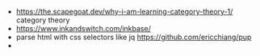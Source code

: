 - https://the.scapegoat.dev/why-i-am-learning-category-theory-1/ category theory
- https://www.inkandswitch.com/inkbase/
- parse html with css selectors like jq https://github.com/ericchiang/pup
-